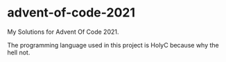 # advent-of-code-2021
My Solutions for Advent Of Code 2021.

The programming language used in this project is HolyC because why the hell not.

